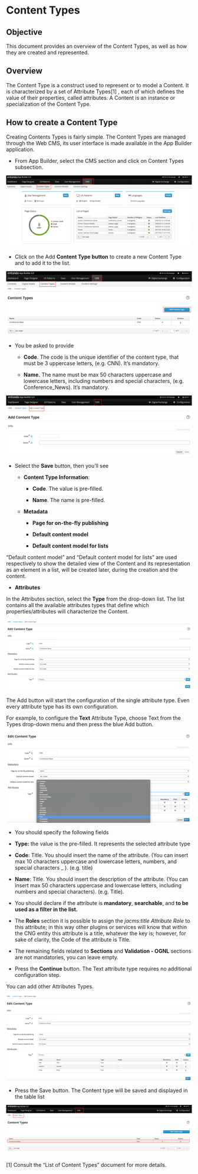 # Content Types

## Objective

This document provides an overview of the Content Types, as well as how
they are created and represented.

## Overview

The Content Type is a construct used to represent or to model a Content.
It is characterized by a set of Attribute Types[1] , each of which
defines the value of their properties, called attributes. A Content is
an instance or specialization of the Content Type.

## How to create a Content Type

Creating Contents Types is fairly simple. The Content Types are managed
through the Web CMS, its user interface is made available in the App
Builder application.

-   From App Builder, select the CMS section and click on Content Types
    subsection.

![image](extracted-media/media/ContentTypes1.png)

-   Click on the Add **Content Type button** to create a new Content
    Type and to add it to the list.

![image](extracted-media/media/ContentTypes2.png)

-   You be asked to provide

    -   **Code**. The code is the unique identifier of the content type,
        that must be 3 uppercase letters, (e.g. CNN). It’s mandatory.

    -   **Name.** The name must be max 50 characters uppercase and
        lowercase letters, including numbers and special characters,
        (e.g. Conference\_News). It’s mandatory.

![image](extracted-media/media/ContentTypes3.png)

-   Select the **Save** button, then you’ll see

    -   **Content Type Information**:

        -   **Code**. The value is pre-filled.

        -   **Name**. The name is pre-filled.

    -   **Metadata**

        -   **Page for on-the-fly publishing**

        -   **Default content model**

        -   **Default content model for lists**

“Default content model” and “Default content model for lists” are used
respectively to show the detailed view of the Content and its
representation as an element in a list, will be created later, during
the creation and the content.

-   **Attributes**

In the Attributes section, select the **Type** from the drop-down list.
The list contains all the available attributes types that define which
properties/attributes will characterize the Content.

![image](extracted-media/media/ContentTypes4.png)

The Add button will start the configuration of the single attribute
type. Even every attribute type has its own configuration.

For example, to configure the **Text** Attribute Type, choose Text from
the Types drop-down menu and then press the blue Add button.

![image](extracted-media/media/ContentTypes5.png)

-   You should specify the following fields

-   **Type:** the value is the pre-filled. It represents the selected
    attribute type

-   **Code**: Title. You should insert the name of the attribute. (You
    can insert max 10 characters uppercase and lowercase letters,
    numbers, and special characters \_ ). (e.g. title)

-   **Name**: Title. You should insert the description of the attribute.
    (You can insert max 50 characters uppercase and lowercase letters,
    including numbers and special characters). (e.g. Title).

-   You should declare if the attribute is **mandatory**,
    **searchable**, and **to be used as a filter in the list.**

-   The **Roles** section it is possible to assign the *jacms:title
    Attribute Role* to this attribute; in this way other plugins or
    services will know that within the CNG entity this attribute is a
    title, whatever the key is; however, for sake of clarity, the Code
    of the attribute is Title.

-   The remaining fields related to **Sections** and **Validation -
    OGNL** sections are not mandatories, you can leave empty.

-   Press the **Continue** button. The Text attribute type requires no
    additional configuration step.

You can add other Attributes Types.

![image](extracted-media/media/ContentTypes6.png)

-   Press the Save button. The Content type will be saved and displayed
    in the table list

![image](extracted-media/media/ContentTypes7.png)

[1] Consult the “List of Content Types” document for more details.

